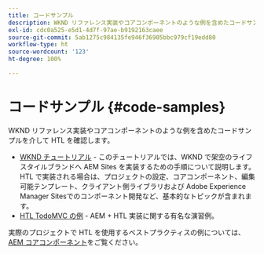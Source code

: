 ```yaml
---
title: コードサンプル
description: WKND リファレンス実装やコアコンポーネントのような例を含めたコードサンプルを介して HTL を確認します。
exl-id: cdc0a525-e5d1-4d7f-97ae-b9192163caee
source-git-commit: 5ab1275c984135fe946f36905bbc979cf19edd80
workflow-type: ht
source-wordcount: '123'
ht-degree: 100%

---
```



# コードサンプル {#code-samples}

WKND リファレンス実装やコアコンポーネントのような例を含めたコードサンプルを介して HTL を確認します。

* [WKND チュートリアル](https://experienceleague.adobe.com/docs/experience-manager-learn/getting-started-wknd-tutorial-develop/overview.html?lang=ja) - このチュートリアルでは、WKND で架空のライフスタイルブランドへ AEM Sites を実装するための手順について説明します。HTL で実装される場合は、プロジェクトの設定、コアコンポーネント、編集可能テンプレート、クライアント側ライブラリおよび Adobe Experience Manager Sitesでのコンポーネント開発など、基本的なトピックが含まれます。
* [HTL TodoMVC の例](https://github.com/Adobe-Marketing-Cloud/aem-sightly-sample-todomvc) - AEM + HTL 実装に関する有名な演習例。

実際のプロジェクトで HTL を使用するベストプラクティスの例については、[AEM コアコンポーネント](https://experienceleague.adobe.com/docs/experience-manager-core-components/using/introduction.html?lang=ja)をご覧ください。
